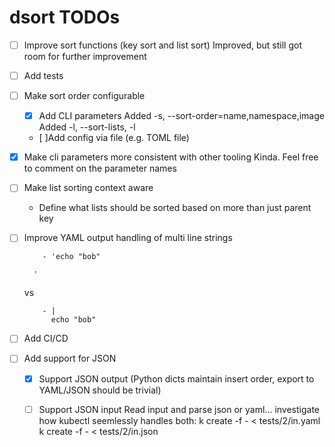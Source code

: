 
# dsort TODOs

- [ ] Improve sort functions (key sort and list sort)
    Improved, but still got room for further improvement

- [ ] Add tests

- [ ] Make sort order configurable

  - [x] Add CLI parameters
    Added -s, --sort-order=name,namespace,image 
    Added -l, --sort-lists, -l

  - [ ]Add config via file (e.g. TOML file)

- [x] Make cli parameters more consistent with other tooling
    Kinda.  Feel free to comment on the parameter names

- [ ] Make list sorting context aware

    - Define what lists should be sorted based on more than just parent key

- [ ] Improve YAML output handling of multi line strings

    ```
        - 'echo "bob"

      '
    ```
    vs
    ```
        - |
          echo "bob"
    ```

- [ ] Add CI/CD


- [ ] Add support for JSON

  - [x] Support JSON output
    (Python dicts maintain insert order, export to YAML/JSON should be trivial)

  - [ ] Support JSON input
    Read input and parse json or yaml... investigate how
    kubectl seemlessly handles both:
        k create -f - < tests/2/in.yaml
        k create -f - < tests/2/in.json

